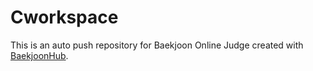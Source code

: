 # Cworkspace
This is an auto push repository for Baekjoon Online Judge created with [BaekjoonHub](https://github.com/BaekjoonHub/BaekjoonHub).

